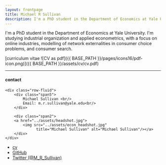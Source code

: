 ```yaml
---
layout: frontpage
title: Michael R Sullivan
description: I'm a PhD student in the Department of Economics at Yale University. 
---
```


I'm a PhD student in the Department of Economics at Yale University. I'm studying industrial organization and applied econometrics, with a focus on online industries, modelling of network externalities in consumer choice problems, and consumer search. 

[curriculum vitae ![CV as pdf]({{ BASE_PATH }}/pages/icons16/pdf-icon.png)]({{ BASE_PATH }}/assets/cv/cv.pdf)<br/>


---


<div class="container">
<h4><a name="contact"></a>contact</h4>

    <div class="row-fluid">
        <div class="span5">
            Michael Sullivan <br/>
            Email: m.r.sullivan@yale.edu<br/>
        </div>

        <div class="span2">
        <a href="../assets/headshot.jpg">
            <img src="../assets/econ_headshot.jpg"
                  title="Michael Sullivan" alt="Michael Sullivan"/></a>
        </div>
    </div>
</div>

<div class="navbar">
  <div class="navbar-inner">
      <ul class="nav">
          <li><a href="{{ BASE_PATH }}/assets/CV.pdf">cv</a></li>
          <li><a href="https://github.com/M-R-Sullivan">GitHub</a></li>
          <li><a href="https://twitter.com/M_R_Sullivan">Twitter (@M_R_Sullivan)</a></li>
      </ul>
  </div>
</div>
